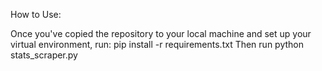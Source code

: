 How to Use:

Once you've copied the repository to your local machine and set up your virtual environment,
run: pip install -r requirements.txt
Then run python stats_scraper.py
